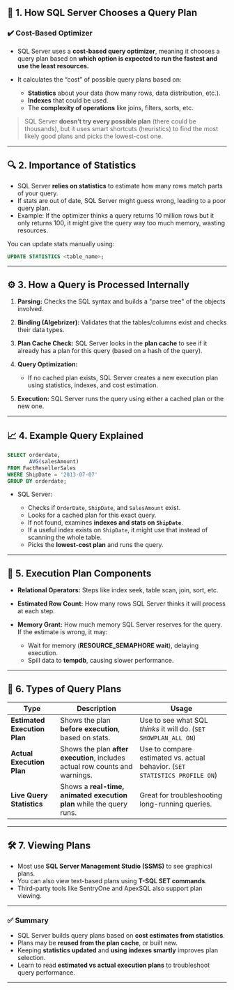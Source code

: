 ## 🔑 **1. How SQL Server Chooses a Query Plan**

### ✔️ **Cost-Based Optimizer**

- SQL Server uses a **cost-based query optimizer**, meaning it chooses a query plan based on **which option is expected to run the fastest and use the least resources.**
- It calculates the “cost” of possible query plans based on:

  - **Statistics** about your data (how many rows, data distribution, etc.).
  - **Indexes** that could be used.
  - The **complexity of operations** like joins, filters, sorts, etc.

> SQL Server **doesn’t try every possible plan** (there could be thousands), but it uses smart shortcuts (heuristics) to find the most likely good plans and picks the lowest-cost one.

---

## 🔍 **2. Importance of Statistics**

- SQL Server **relies on statistics** to estimate how many rows match parts of your query.
- If stats are out of date, SQL Server might guess wrong, leading to a poor query plan.
- Example: If the optimizer thinks a query returns 10 million rows but it only returns 100, it might give the query way too much memory, wasting resources.

You can update stats manually using:

```sql
UPDATE STATISTICS <table_name>;
```

---

## ⚙️ **3. How a Query is Processed Internally**

1. **Parsing:** Checks the SQL syntax and builds a "parse tree" of the objects involved.
2. **Binding (Algebrizer):** Validates that the tables/columns exist and checks their data types.
3. **Plan Cache Check:** SQL Server looks in the **plan cache** to see if it already has a plan for this query (based on a hash of the query).
4. **Query Optimization:**

   - If no cached plan exists, SQL Server creates a new execution plan using statistics, indexes, and cost estimation.

5. **Execution:** SQL Server runs the query using either a cached plan or the new one.

---

## 📈 **4. Example Query Explained**

```sql
SELECT orderdate,
       AVG(salesAmount)
FROM FactResellerSales
WHERE ShipDate = '2013-07-07'
GROUP BY orderdate;
```

- SQL Server:

  - Checks if `OrderDate`, `ShipDate`, and `SalesAmount` exist.
  - Looks for a cached plan for this exact query.
  - If not found, examines **indexes and stats on `ShipDate`**.
  - If a useful index exists on `ShipDate`, it might use that instead of scanning the whole table.
  - Picks the **lowest-cost plan** and runs the query.

---

## 🧠 **5. Execution Plan Components**

- **Relational Operators:** Steps like index seek, table scan, join, sort, etc.
- **Estimated Row Count:** How many rows SQL Server thinks it will process at each step.
- **Memory Grant:** How much memory SQL Server reserves for the query. If the estimate is wrong, it may:

  - Wait for memory (**RESOURCE_SEMAPHORE wait**), delaying execution.
  - Spill data to **tempdb**, causing slower performance.

---

## 🔬 **6. Types of Query Plans**

| Type                         | Description                                                                  | Usage                                                                       |
| ---------------------------- | ---------------------------------------------------------------------------- | --------------------------------------------------------------------------- |
| **Estimated Execution Plan** | Shows the plan **before execution**, based on stats.                         | Use to see what SQL _thinks_ it will do. (`SET SHOWPLAN_ALL ON`)            |
| **Actual Execution Plan**    | Shows the plan **after execution**, includes actual row counts and warnings. | Use to compare estimated vs. actual behavior. (`SET STATISTICS PROFILE ON`) |
| **Live Query Statistics**    | Shows a **real-time, animated execution plan** while the query runs.         | Great for troubleshooting long-running queries.                             |

---

## 🛠️ **7. Viewing Plans**

- Most use **SQL Server Management Studio (SSMS)** to see graphical plans.
- You can also view text-based plans using **T-SQL SET commands**.
- Third-party tools like SentryOne and ApexSQL also support plan viewing.

---

### ✅ **Summary**

- SQL Server builds query plans based on **cost estimates from statistics**.
- Plans may be **reused from the plan cache**, or built new.
- Keeping **statistics updated** and **using indexes smartly** improves plan selection.
- Learn to read **estimated vs actual execution plans** to troubleshoot query performance.

---
